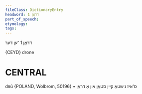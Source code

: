 ```yaml
---
fileClass: DictionaryEntry
headword: דראָן 1
part_of_speech: 
etymology: 
tags: 
---
```

דראָן 1
־ען
דער

{CEYD}
drone

CENTRAL
========

dʀũ {POLAND, Wolbrom, 50196}
	•	ס'איז נישטאָ קיין סטאָן און אַ דראָן